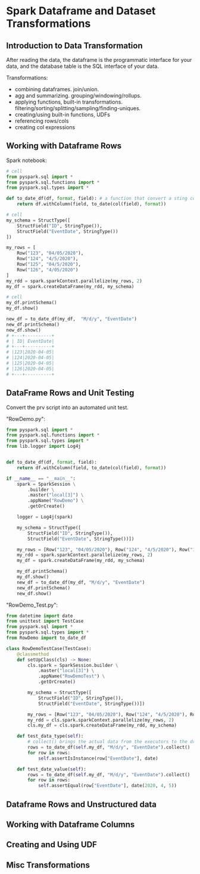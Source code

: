 # Spark Dataframe and Dataset Transformations
## Introduction to Data Transformation
After reading the data, the dataframe is the programmatic interface for your data, and the database table is the SQL interface of your data. 

Transformations:
- combining dataframes. join/union. 
- agg and summarizing. grouping/windowing/rollups. 
- applying functions, built-in transformations. filtering/sorting/splitting/sampling/finding-uniques. 
- creating/using built-in functions, UDFs
- referencing rows/cols
- creating col expressions

## Working with Dataframe Rows
Spark notebook:
```py
# cell
from pyspark.sql import *
from pyspark.sql.functions import *
from pyspark.sql.types import *

def to_date_df(df, format, field): # a function that convert a sting col to date 
    return df.withColumn(field, to_date(col(field), format))

# cell
my_schema = StructType([
    StructField("ID", StringType()),
    StructField("EventDate", StringType())
])

my_rows = [
    Row("123", "04/05/2020"), 
    Row("124", "4/5/2020"), 
    Row("125", "04/5/2020"), 
    Row("126", "4/05/2020")
]
my_rdd = spark.sparkContext.parallelize(my_rows, 2)
my_df = spark.createDataFrame(my_rdd, my_schema)

# cell
my_df.printSchema()
my_df.show()

new_df = to_date_df(my_df,  "M/d/y", "EventDate")
new_df.printSchema()
new_df.show() 
# +---+----------+ 
# | ID| EventDate| 
# +---+----------+ 
# |123|2020-04-05| 
# |124|2020-04-05| 
# |125|2020-04-05| 
# |126|2020-04-05| 
# +---+----------+
```

## DataFrame Rows and Unit Testing
Convert the prv script into an automated unit test. 

"RowDemo.py":
```py
from pyspark.sql import *
from pyspark.sql.functions import *
from pyspark.sql.types import *
from lib.logger import Log4j


def to_date_df(df, format, field):
    return df.withColumn(field, to_date(col(field), format))

if __name__ == "__main__":
    spark = SparkSession \
        .builder \
        .master("local[3]") \
        .appName("RowDemo") \
        .getOrCreate()

    logger = Log4j(spark)

    my_schema = StructType([
        StructField("ID", StringType()),
        StructField("EventDate", StringType())])

    my_rows = [Row("123", "04/05/2020"), Row("124", "4/5/2020"), Row("125", "04/5/2020"), Row("126", "4/05/2020")]
    my_rdd = spark.sparkContext.parallelize(my_rows, 2)
    my_df = spark.createDataFrame(my_rdd, my_schema)

    my_df.printSchema()
    my_df.show()
    new_df = to_date_df(my_df, "M/d/y", "EventDate")
    new_df.printSchema()
    new_df.show()
```

"RowDemo_Test.py":
```py
from datetime import date
from unittest import TestCase
from pyspark.sql import *
from pyspark.sql.types import *
from RowDemo import to_date_df

class RowDemoTestCase(TestCase):
    @classmethod
    def setUpClass(cls) -> None:
        cls.spark = SparkSession.builder \
            .master("local[3]") \
            .appName("RowDemoTest") \
            .getOrCreate()

        my_schema = StructType([
            StructField("ID", StringType()),
            StructField("EventDate", StringType())])

        my_rows = [Row("123", "04/05/2020"), Row("124", "4/5/2020"), Row("125", "04/5/2020"), Row("126", "4/05/2020")]
        my_rdd = cls.spark.sparkContext.parallelize(my_rows, 2)
        cls.my_df = cls.spark.createDataFrame(my_rdd, my_schema)

    def test_data_type(self):
        # collect() brings the actual data from the executors to the driver
        rows = to_date_df(self.my_df, "M/d/y", "EventDate").collect()
        for row in rows:
            self.assertIsInstance(row["EventDate"], date)

    def test_date_value(self):
        rows = to_date_df(self.my_df, "M/d/y", "EventDate").collect()
        for row in rows:
            self.assertEqual(row["EventDate"], date(2020, 4, 5))
```

## Dataframe Rows and Unstructured data



## Working with Dataframe Columns



## Creating and Using UDF



## Misc Transformations


